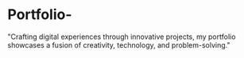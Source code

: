 # Portfolio-
"Crafting digital experiences through innovative projects, my portfolio showcases a fusion of creativity, technology, and problem-solving."
